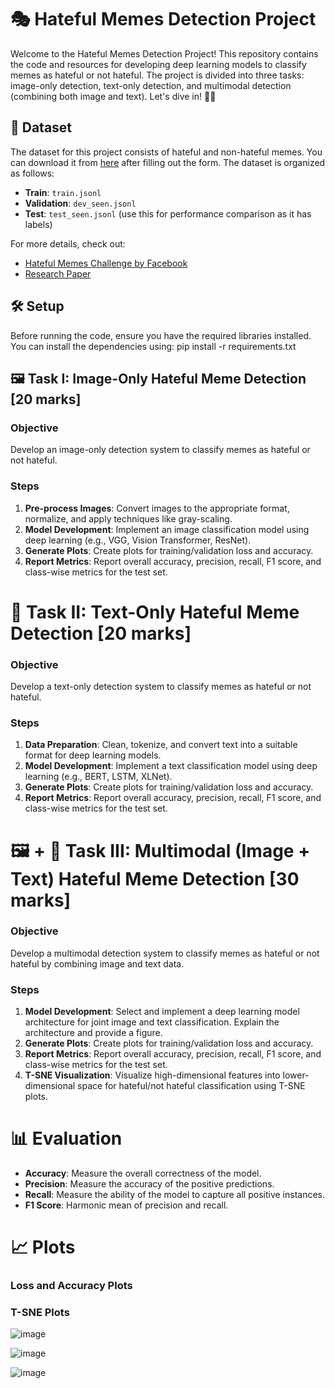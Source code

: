 # 🎭 Hateful Memes Detection Project

Welcome to the Hateful Memes Detection Project! This repository contains the code and resources for developing deep learning models to classify memes as hateful or not hateful. The project is divided into three tasks: image-only detection, text-only detection, and multimodal detection (combining both image and text). Let's dive in! 🕵️‍♂️

## 📁 Dataset

The dataset for this project consists of hateful and non-hateful memes. You can download it from [here](https://hatefulmemeschallenge.com/#download) after filling out the form. The dataset is organized as follows:
- **Train**: `train.jsonl`
- **Validation**: `dev_seen.jsonl`
- **Test**: `test_seen.jsonl` (use this for performance comparison as it has labels)

For more details, check out:
- [Hateful Memes Challenge by Facebook](https://ai.facebook.com/blog/hateful-memes-challenge-and-data-set/)
- [Research Paper](https://aclanthology.org/2022.findings-naacl.118.pdf)

## 🛠️ Setup

Before running the code, ensure you have the required libraries installed. You can install the dependencies using: pip install -r requirements.txt

## 🖼️ Task I: Image-Only Hateful Meme Detection [20 marks]

### Objective

Develop an image-only detection system to classify memes as hateful or not hateful.

### Steps

1. **Pre-process Images**: Convert images to the appropriate format, normalize, and apply techniques like gray-scaling.
2. **Model Development**: Implement an image classification model using deep learning (e.g., VGG, Vision Transformer, ResNet).
3. **Generate Plots**: Create plots for training/validation loss and accuracy.
4. **Report Metrics**: Report overall accuracy, precision, recall, F1 score, and class-wise metrics for the test set.

# 📝 Task II: Text-Only Hateful Meme Detection [20 marks]

### Objective
Develop a text-only detection system to classify memes as hateful or not hateful.

### Steps
1. **Data Preparation**: Clean, tokenize, and convert text into a suitable format for deep learning models.
2. **Model Development**: Implement a text classification model using deep learning (e.g., BERT, LSTM, XLNet).
3. **Generate Plots**: Create plots for training/validation loss and accuracy.
4. **Report Metrics**: Report overall accuracy, precision, recall, F1 score, and class-wise metrics for the test set.

# 🖼️ + 📝 Task III: Multimodal (Image + Text) Hateful Meme Detection [30 marks]

### Objective
Develop a multimodal detection system to classify memes as hateful or not hateful by combining image and text data.

### Steps
1. **Model Development**: Select and implement a deep learning model architecture for joint image and text classification. Explain the architecture and provide a figure.
2. **Generate Plots**: Create plots for training/validation loss and accuracy.
3. **Report Metrics**: Report overall accuracy, precision, recall, F1 score, and class-wise metrics for the test set.
4. **T-SNE Visualization**: Visualize high-dimensional features into lower-dimensional space for hateful/not hateful classification using T-SNE plots.

# 📊 Evaluation
- **Accuracy**: Measure the overall correctness of the model.
- **Precision**: Measure the accuracy of the positive predictions.
- **Recall**: Measure the ability of the model to capture all positive instances.
- **F1 Score**: Harmonic mean of precision and recall.

# 📈 Plots

### Loss and Accuracy Plots


### T-SNE Plots

![image](https://github.com/user-attachments/assets/f9bf49ed-64ba-43f7-9b06-fa9298830d75)

![image](https://github.com/user-attachments/assets/dbd14900-c8f5-429b-9a58-c7fd7807b853)

![image](https://github.com/user-attachments/assets/5010320e-f48a-4ea8-9066-1524fd595cd2)



